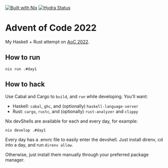 [![Built with Nix](https://img.shields.io/static/v1?logo=nixos&logoColor=white&label=&message=Built%20with%20Nix&color=41439a)](https://builtwithnix.org)
[![Hydra Status](https://img.shields.io/endpoint?url=https://hydra.m7.rs/job/aoc2022/main/x86_64-linux.default/shield)](https://hydra.m7.rs/jobset/aoc2022/main#tabs-jobs)

# Advent of Code 2022

My Haskell + Rust attempt on [AoC 2022](https://adventofcode.com/2022).

## How to run

```
nix run .#day1
```

## How to hack

Use Cabal and Cargo to `build`, and `run` while developing. You'll want:
- Haskell: `cabal`, `ghc`, and (optionally) `haskell-language-server`
- Rust: `cargo`, `rustc`, and (optionally) `rust-analyzer` and `clippy`

Nix devShells are available for each and every day, for example:

```
nix develop .#day1
```

Every day has a .envrc file to easily enter the devshell. Just install direnv,
cd into a day, and run `direnv allow`.

Otherwise, just install them manually through your preferred package manager.
